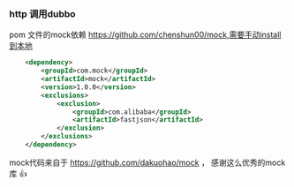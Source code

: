 ### http 调用dubbo


pom 文件的mock依赖 https://github.com/chenshun00/mock,需要手动install到本地

```xml
    <dependency>
        <groupId>com.mock</groupId>
        <artifactId>mock</artifactId>
        <version>1.0.0</version>
        <exclusions>
            <exclusion>
                <groupId>com.alibaba</groupId>
                <artifactId>fastjson</artifactId>
            </exclusion>
        </exclusions>
    </dependency>
```

mock代码来自于 https://github.com/dakuohao/mock ， 感谢这么优秀的mock库 :+1: